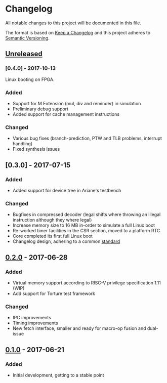 # Changelog
All notable changes to this project will be documented in this file.

The format is based on [Keep a Changelog](http://keepachangelog.com/en/1.0.0/)
and this project adheres to [Semantic Versioning](http://semver.org/spec/v2.0.0.html).

## [Unreleased]

### [0.4.0] - 2017-10-13

Linux booting on FPGA.

### Added
- Support for M Extension (mul, div and reminder) in simulation
- Preliminary debug support
- Added support for cache management instructions

### Changed
- Various bug fixes (branch-prediction, PTW and TLB problems, interrupt handling)
- Fixed synthesis issues

## [0.3.0] - 2017-07-15
### Added
- Added support for device tree in Ariane's testbench

### Changed
- Bugfixes in compressed decoder (legal shifts where throwing an illegal instruction although they where legal)
- Increase memory size to 16 MB in-order to simulate a full Linux boot
- Re-worked timer facilities in the CSR section, moved to a platform RTC
- Core completed its first full Linux boot
- Changelog design, adhering to a common [standard](http://keepachangelog.com/en/1.0.0/)

## [0.2.0] - 2017-06-28
### Added
- Virtual memory support according to RISC-V privilege specification 1.11 (WIP)
- Add support for Torture test framework

### Changed
- IPC improvements
- Timing improvements
- New fetch interface, smaller and ready for macro-op fusion and dual-issue

## [0.1.0] - 2017-06-21
### Added
- Initial development, getting to a stable point

[Unreleased]: https://iis-git.ee.ethz.ch/floce/ariane/compare/v0.3.0...HEAD
[0.2.0]: https://iis-git.ee.ethz.ch/floce/ariane/compare/v0.2.0...v0.3.0
[0.1.0]: https://iis-git.ee.ethz.ch/floce/ariane/compare/v0.1.0...v0.2.0
